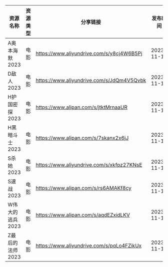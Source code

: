 | 资源名称       | 资源类型 | 分享链接                                      | 发布时间       |
| ---------- | ---- | ----------------------------------------- | ---------- |
| A奥本海默2023  | 电影   | https://www.aliyundrive.com/s/y8cj4W6B5Pj | 2023-11-13 |
| D敌人2023    | 电影   | https://www.aliyundrive.com/s/JdQm4V5Qvbk | 2023-11-13 |
| H护国密探2023  | 电影   | https://www.alipan.com/s/jtktMrnaaUR      | 2023-11-13 |
| H黑暗斗士2023  | 电影   | https://www.alipan.com/s/7skanx2x6jJ      | 2023-11-13 |
| S杀她2023    | 电影   | https://www.aliyundrive.com/s/xkfpz27KNsE | 2023-11-13 |
| S速战2023    | 电影   | https://www.alipan.com/s/rs6AMAKf8cy      | 2023-11-13 |
| W伟大的逃兵2023 | 电影   | https://www.alipan.com/s/aqdEZxidLKV      | 2023-11-13 |
| Z最后的法师2023 | 电影   | https://www.aliyundrive.com/s/pqLo4FZikUx | 2023-11-13 |
